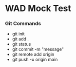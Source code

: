 # WAD Mock Test

### Git Commands

-   git init
-   git add .
-   git status
-   git commit -m "message"
-   git remote add origin <repo-url>
-   git push -u origin main

